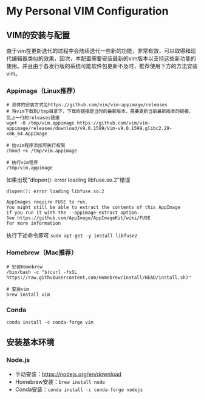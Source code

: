 # My Personal VIM Configuration

## VIM的安装与配置

由于vim在更新迭代的过程中会陆续迭代一些新的功能，非常有效，可以取得和现代编辑器类似的效果，因次，本配置需要安装最新的vim版本以支持这些新功能的使用。并且由于各发行版的系统可能软件包更新不及时，推荐使用下方的方法安装vim。

### Appimage（Linux推荐）

```
# 具体的安装方式见https://github.com/vim/vim-appimage/releases
# 将vim下载到/tmp目录下，下载的链接是当时的最新版本，需要更新当前最新版本的链接，见上一行的releases链接
wget -O /tmp/vim.appimage https://github.com/vim/vim-appimage/releases/download/v9.0.1599/Vim-v9.0.1599.glibc2.29-x86_64.AppImage

# 给vim程序添加可执行权限
chmod +x /tmp/vim.appimage

# 执行vim程序
/tmp/vim.appimage
```
如果出现"dlopen(): error loading libfuse.so.2"错误
```
dlopen(): error loading libfuse.so.2

AppImages require FUSE to run.
You might still be able to extract the contents of this AppImage
if you run it with the --appimage-extract option.
See https://github.com/AppImage/AppImageKit/wiki/FUSE
for more information
```
执行下述命令即可
`sudo apt-get -y install libfuse2`

### Homebrew（Mac推荐）

```
# 安装Homebrew
/bin/bash -c "$(curl -fsSL https://raw.githubusercontent.com/Homebrew/install/HEAD/install.sh)"

# 安装vim
brew install vim
```

### Conda

```
conda install -c conda-forge vim
```

## 安装基本环境

### Node.js

- 手动安装：https://nodejs.org/en/download
- Homebrew安装：`brew install node`
- Conda安装：`conda install -c conda-forge nodejs`
